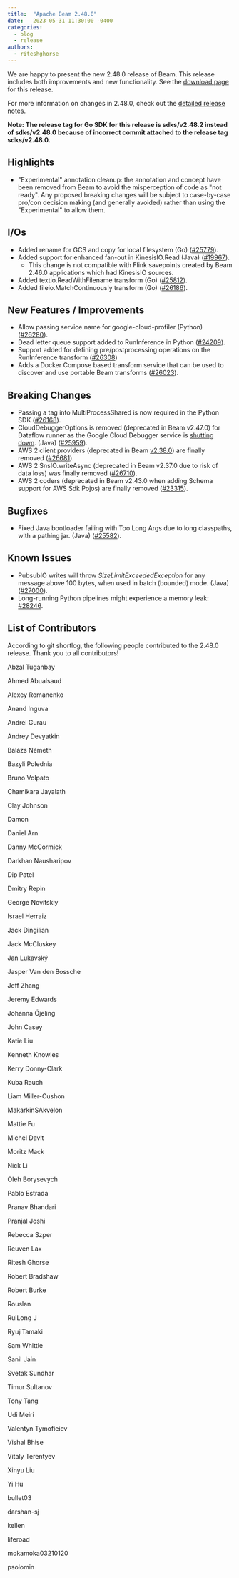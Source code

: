 ```yaml
---
title:  "Apache Beam 2.48.0"
date:   2023-05-31 11:30:00 -0400
categories:
  - blog
  - release
authors:
  - riteshghorse
---
```

<!--
Licensed under the Apache License, Version 2.0 (the "License");
you may not use this file except in compliance with the License.
You may obtain a copy of the License at
http://www.apache.org/licenses/LICENSE-2.0
Unless required by applicable law or agreed to in writing, software
distributed under the License is distributed on an "AS IS" BASIS,
WITHOUT WARRANTIES OR CONDITIONS OF ANY KIND, either express or implied.
See the License for the specific language governing permissions and
limitations under the License.
-->

We are happy to present the new 2.48.0 release of Beam.
This release includes both improvements and new functionality.
See the [download page](/get-started/downloads/#2480-2023-05-31) for this release.

<!--more-->

For more information on changes in 2.48.0, check out the [detailed release notes](https://github.com/apache/beam/milestone/12).

**Note: The release tag for Go SDK for this release is sdks/v2.48.2 instead of sdks/v2.48.0 because of incorrect commit attached to the release tag sdks/v2.48.0.**

## Highlights

* "Experimental" annotation cleanup: the annotation and concept have been removed from Beam to avoid
  the misperception of code as "not ready". Any proposed breaking changes will be subject to
  case-by-case pro/con decision making (and generally avoided) rather than using the "Experimental"
  to allow them.

## I/Os

* Added rename for GCS and copy for local filesystem (Go) ([#25779](https://github.com/apache/beam/issues/26064)).
* Added support for enhanced fan-out in KinesisIO.Read (Java) ([#19967](https://github.com/apache/beam/issues/19967)).
  * This change is not compatible with Flink savepoints created by Beam 2.46.0 applications which had KinesisIO sources.
* Added textio.ReadWithFilename transform (Go) ([#25812](https://github.com/apache/beam/issues/25812)).
* Added fileio.MatchContinuously transform (Go) ([#26186](https://github.com/apache/beam/issues/26186)).

## New Features / Improvements

* Allow passing service name for google-cloud-profiler (Python) ([#26280](https://github.com/apache/beam/issues/26280)).
* Dead letter queue support added to RunInference in Python ([#24209](https://github.com/apache/beam/issues/24209)).
* Support added for defining pre/postprocessing operations on the RunInference transform ([#26308](https://github.com/apache/beam/issues/26308))
* Adds a Docker Compose based transform service that can be used to discover and use portable Beam transforms ([#26023](https://github.com/apache/beam/pull/26023)).

## Breaking Changes

* Passing a tag into MultiProcessShared is now required in the Python SDK ([#26168](https://github.com/apache/beam/issues/26168)).
* CloudDebuggerOptions is removed (deprecated in Beam v2.47.0) for Dataflow runner as the Google Cloud Debugger service is [shutting down](https://cloud.google.com/debugger/docs/deprecations). (Java) ([#25959](https://github.com/apache/beam/issues/25959)).
* AWS 2 client providers (deprecated in Beam [v2.38.0](#2380---2022-04-20)) are finally removed ([#26681](https://github.com/apache/beam/issues/26681)).
* AWS 2 SnsIO.writeAsync (deprecated in Beam v2.37.0 due to risk of data loss) was finally removed ([#26710](https://github.com/apache/beam/issues/26710)).
* AWS 2 coders (deprecated in Beam v2.43.0 when adding Schema support for AWS Sdk Pojos) are finally removed ([#23315](https://github.com/apache/beam/issues/23315)).

## Bugfixes

* Fixed Java bootloader failing with Too Long Args due to long classpaths, with a pathing jar. (Java) ([#25582](https://github.com/apache/beam/issues/25582)).

## Known Issues

* PubsubIO writes will throw *SizeLimitExceededException* for any message above 100 bytes, when used in batch (bounded) mode. (Java) ([#27000](https://github.com/apache/beam/issues/27000)).
* Long-running Python pipelines might experience a memory leak: [#28246](https://github.com/apache/beam/issues/28246).


## List of Contributors

According to git shortlog, the following people contributed to the 2.48.0 release. Thank you to all contributors!

Abzal Tuganbay

Ahmed Abualsaud

Alexey Romanenko

Anand Inguva

Andrei Gurau

Andrey Devyatkin

Balázs Németh

Bazyli Polednia

Bruno Volpato

Chamikara Jayalath

Clay Johnson

Damon

Daniel Arn

Danny McCormick

Darkhan Nausharipov

Dip Patel

Dmitry Repin

George Novitskiy

Israel Herraiz

Jack Dingilian

Jack McCluskey

Jan Lukavský

Jasper Van den Bossche

Jeff Zhang

Jeremy Edwards

Johanna Öjeling

John Casey

Katie Liu

Kenneth Knowles

Kerry Donny-Clark

Kuba Rauch

Liam Miller-Cushon

MakarkinSAkvelon

Mattie Fu

Michel Davit

Moritz Mack

Nick Li

Oleh Borysevych

Pablo Estrada

Pranav Bhandari

Pranjal Joshi

Rebecca Szper

Reuven Lax

Ritesh Ghorse

Robert Bradshaw

Robert Burke

Rouslan

RuiLong J

RyujiTamaki

Sam Whittle

Sanil Jain

Svetak Sundhar

Timur Sultanov

Tony Tang

Udi Meiri

Valentyn Tymofieiev

Vishal Bhise

Vitaly Terentyev

Xinyu Liu

Yi Hu

bullet03

darshan-sj

kellen

liferoad

mokamoka03210120

psolomin
